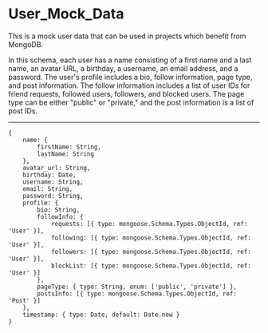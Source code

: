# User_Mock_Data
This is a mock user data that can be used in projects which benefit from MongoDB.

In this schema, each user has a name consisting of a first name and a last name, an avatar URL, a birthday, a username, an email address, and a password. The user's profile includes a bio, follow information, page type, and post information. The follow information includes a list of user IDs for friend requests, followed users, followers, and blocked users. The page type can be either "public" or "private," and the post information is a list of post IDs.

------------------------------------------------------------------
```
{
    name: {
        firstName: String,
        lastName: String
    },
    avatar_url: String,
    birthday: Date,
    username: String,
    email: String,
    password: String,
    profile: {
        bio: String,
        followInfo: {
            requests: [{ type: mongoose.Schema.Types.ObjectId, ref: 'User' }],
            following: [{ type: mongoose.Schema.Types.ObjectId, ref: 'User' }],
            followers: [{ type: mongoose.Schema.Types.ObjectId, ref: 'User' }],
            blockList: [{ type: mongoose.Schema.Types.ObjectId, ref: 'User' }]
        },
        pageType: { type: String, enum: ['public', 'private'] },
        postsInfo: [{ type: mongoose.Schema.Types.ObjectId, ref: 'Post' }]
    },
    timestamp: { type: Date, default: Date.now }
}
```
